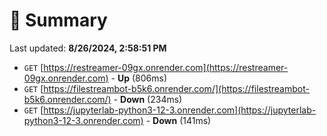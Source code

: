 # 📖 Summary
Last updated: **8/26/2024, 2:58:51 PM**

- `GET` [https://restreamer-09gx.onrender.com](https://restreamer-09gx.onrender.com) - **Up** (806ms)
- `GET` [https://filestreambot-b5k6.onrender.com/](https://filestreambot-b5k6.onrender.com/) - **Down** (234ms)
- `GET` [https://jupyterlab-python3-12-3.onrender.com](https://jupyterlab-python3-12-3.onrender.com) - **Down** (141ms)
